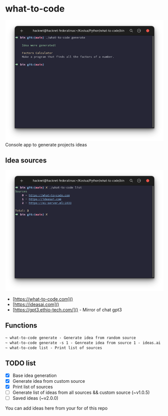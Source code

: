 # what-to-code
![image](docs/imgs/base_generate.png)
Console app to generate projects ideas


## Idea sources
![image](docs/imgs/sources.png)
- [https://what-to-code.com]()
- [https://ideasai.com]()
- [https://gpt3.ethio-tech.com/]() - Mirror of chat gpt3


## Functions
```
~ what-to-code generate - Generate idea from random source
~ what-to-code generate -s 1 - Genreate idea from source 1 - ideas.ai
~ what-to-code list - Print list of sources
```

## TODO list
- [x] Base idea generation
- [x] Generate idea from custom source
- [x] Print list of sources
- [ ] Generate list of ideas from all sources && custom source (~v1.0.5)
- [ ] Saved ideas (~v2.0.0)

You can add ideas here from your for of this repo